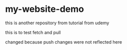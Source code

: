 # my-website-demo
this is another repository from tutorial from udemy


this is to test fetch and pull

changed because push changes were not reflected here

